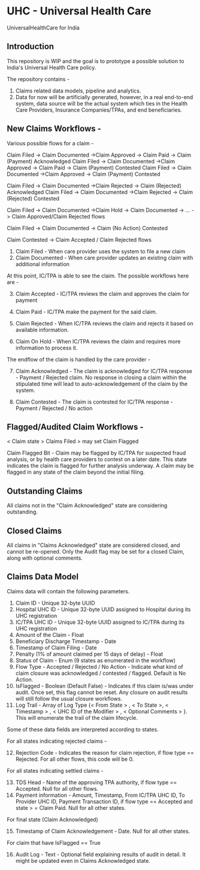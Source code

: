 # UHC - Universal Health Care
UniversalHealthCare for India

Introduction
--------------

This repository is WIP and the goal is to prototype a possible solution to India's Universal Health Care policy. 

The repository contains - 
1. Claims related data models, pipeline and analytics. 
2. Data for now will be artificially generated, however, in a real end-to-end system, data source will be the actual system which ties in the Health Care Providers, Insurance Companies/TPAs, and end beneficiaries.


New Claims Workflows -
-----------------------

Various possible flows for a claim -

Claim Filed -> Claim Documented ->Claim Approved -> Claim Paid -> Claim (Payment) Acknowledged 
Claim Filed -> Claim Documented ->Claim Approved -> Claim Paid -> Claim (Payment) Contested
Claim Filed -> Claim Documented ->Claim Approved -> Claim (Payment) Contested 

Claim Filed -> Claim Documented ->Claim Rejected -> Claim (Rejected) Acknowledged 
Claim Filed -> Claim Documented ->Claim Rejected -> Claim (Rejected) Contested

Claim Filed -> Claim Documented ->Claim Hold -> Claim Documented -> ... -> Claim Approved/Claim Rejected flows

Claim Filed -> Claim Documented -> Claim (No Action) Contested

Claim Contested -> Claim Accepted / Claim Rejected flows

1. Claim Filed - When care provider uses the system to file a new claim
2. Claim Documented - When care provider updates an existing claim with additional information

At this point, IC/TPA is able to see the claim. The possible workflows here are -

3. Claim Accepted - IC/TPA reviews the claim and approves the claim for payment
4. Claim Paid - IC/TPA make the payment for the said claim. 

5. Claim Rejected - When IC/TPA reviews the claim and rejects it based on available information.

6. Claim On Hold - When IC/TPA reviews the claim and requires more information to process it.

The endflow of the claim is handled by the care provider -

7. Claim Acknowledged - The claim is acknowledged for IC/TPA response - Payment / Rejected claim. No response in closing a claim within the stipulated time will lead to auto-acknowledgement of the claim by the system.

8. Claim Contested - The claim is contested for IC/TPA response - Payment / Rejected / No action


Flagged/Audited Claim Workflows -
---------------------------------

< Claim state > Claims Filed > may set Claim Flagged

Claim Flagged Bit - Claim may be flagged by IC/TPA for suspected fraud analysis, or by health care providers to contest on a later date. This state indicates the claim is flagged for further analysis underway.
A claim may be flagged in any state of the claim beyond the initial filing.


Outstanding Claims
-------------------

All claims not in the "Claim Acknowledged" state are considering outstanding.

Closed Claims
--------------

All claims in "Claims Acknowledged" state are considered closed, and cannot be re-opened. Only the Audit flag may be set for a closed Claim, along with optional comments.


Claims Data Model
------------------

Claims data will contain the following parameters.

1. Claim ID - Unique 32-byte UUID
2. Hospital UHC ID - Unique 32-byte UUID assigned to Hospital during its UHC registration
3. IC/TPA UHC ID - Unique 32-byte UUID assigned to IC/TPA during its UHC registration
4. Amount of the Claim - Float
5. Beneficiary Discharge Timestamp - Date
6. Timestamp of Claim Filing - Date
7. Penalty (1% of amount claimed per 15 days of delay) - Float
8. Status of Claim - Enum (9 states as enumerated in the workflow)
9. Flow Type  - Accepted / Rejected / No Action - Indicate what kind of claim closure was acknowledged / contested / flagged. Default is No Action.
10. IsFlagged - Boolean (Default False) - Indicates if this claim is/was under audit. Once set, this flag cannot be reset. Any closure on audit results will still follow the usual closure workflows.
11. Log Trail - Array of Log Type {< From State > , < To State >, < Timestamp > , < UHC ID of the Modifier > , < Optional Comments > }. This will enumerate the trail of the claim lifecycle. 

Some of these data fields are interpreted according to states.

For all states indicating rejected claims -

12. Rejection Code - Indicates the reason for claim rejection, if flow type == Rejected. For all other flows, this code will be 0.

For all states indicating settled claims -

13. TDS Head - Name of the approving TPA authority, if flow type == Accepted. Null for all other flows.
14. Payment information - Amount, Timestamp, From IC/TPA UHC ID, To Provider UHC ID, Payment Transaction ID, if flow type == Accepted and state > = Claim Paid. Null for all other states.

For final state (Claim Acknowledged)

15. Timestamp of Claim Acknowledgement - Date. Null for all other states.

For claim that have IsFlagged == True

16. Audit Log - Text - Optional field explaining results of audit in detail. It might be updated even in Claims Acknowledged state.
